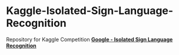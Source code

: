 # Kaggle-Isolated-Sign-Language-Recognition
Repository for Kaggle Competition [**Google - Isolated Sign Language Recognition**](https://www.kaggle.com/competitions/asl-signs)
